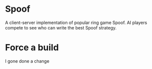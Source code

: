 # Spoof
A client-server implementation of popular ring game Spoof. AI players compete to see who can write the best Spoof strategy.

# Force a build
I gone done a change
